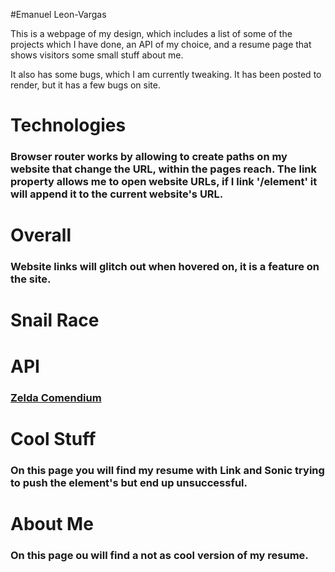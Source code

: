 #Emanuel Leon-Vargas

This is a webpage of my design, which includes a list of some of the projects which I have done, an API of my choice, and a resume page that shows visitors some small stuff about me.

It also has some bugs, which I am currently tweaking.
It has been posted to render, but it has a few bugs on site.

# Technologies

### Browser router works by allowing to create paths on my website that change the URL, within the pages reach. The link property allows me to open website URLs, if I link '/element' it will append it to the current website's URL.

# Overall

### Website links will glitch out when hovered on, it is a feature on the site.

# Snail Race

# API
### <a href='https://gadhagod.github.io/Hyrule-Compendium-API/#/' target='_blank'>Zelda Comendium</a>

# Cool Stuff

### On this page you will find my resume with Link and Sonic trying to push the element's but end up unsuccessful.

# About Me

### On this page ou will find a not as cool version of my resume.